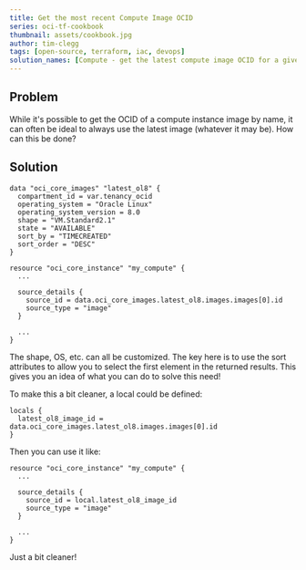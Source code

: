 ```yaml
---
title: Get the most recent Compute Image OCID
series: oci-tf-cookbook
thumbnail: assets/cookbook.jpg
author: tim-clegg
tags: [open-source, terraform, iac, devops]
solution_names: [Compute - get the latest compute image OCID for a given distro, Compute image - get the latest distro OCID,Image - get latest compute image OCID]
---
```


## Problem
While it's possible to get the OCID of a compute instance image by name, it can often be ideal to always use the latest image (whatever it may be).  How can this be done?

## Solution
```
data "oci_core_images" "latest_ol8" {
  compartment_id = var.tenancy_ocid
  operating_system = "Oracle Linux"
  operating_system_version = 8.0
  shape = "VM.Standard2.1"
  state = "AVAILABLE"
  sort_by = "TIMECREATED"
  sort_order = "DESC"
}

resource "oci_core_instance" "my_compute" {
  ...
  
  source_details {
    source_id = data.oci_core_images.latest_ol8.images.images[0].id
    source_type = "image"
  }
  
  ...
}
```

The shape, OS, etc. can all be customized.  The key here is to use the sort attributes to allow you to select the first element in the returned results.  This gives you an idea of what you can do to solve this need!

To make this a bit cleaner, a local could be defined:

```
locals {
  latest_ol8_image_id = data.oci_core_images.latest_ol8.images.images[0].id
}
```

Then you can use it like:

```
resource "oci_core_instance" "my_compute" {
  ...
  
  source_details {
    source_id = local.latest_ol8_image_id
    source_type = "image"
  }
  
  ...
}
```

Just a bit cleaner!